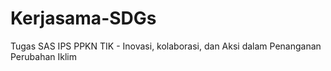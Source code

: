 # Kerjasama-SDGs
Tugas SAS IPS PPKN TIK - Inovasi, kolaborasi, dan Aksi dalam Penanganan Perubahan Iklim 
